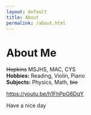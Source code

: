 ```yaml
---
layout: default
title: About
permalink: /about.html
---
```


# About Me


~~Hopkins~~ MSJHS, MAC, CYS  
**Hobbies:** Reading, Violin, Piano  
**Subjects:** Physics, Math, ~~bio~~

https://youtu.be/h1FhPpG6DqY

Have a nice day
